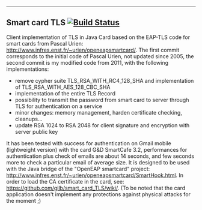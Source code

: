 --------------
Smart card TLS   [![Build Status](https://travis-ci.org/JavaCardSpot-dev/smart_card_TLS.svg?branch=master)](https://travis-ci.org/JavaCardSpot-dev/smart_card_TLS)
--------------

Client implementation of TLS in Java Card based on the EAP-TLS code for smart cards from Pascal Urien: http://www.infres.enst.fr/~urien/openeapsmartcard/.
The first commit corresponds to the initial code of Pascal Urien, not updated since 2005, the second commit is my modified code from 2011, with the following implementations:

- remove cypher suite TLS_RSA_WITH_RC4_128_SHA and implementation of TLS_RSA_WITH_AES_128_CBC_SHA
- implementation of the entire TLS Record
- possibility to transmit the password from smart card to server through TLS for authentication on a service
- minor changes: memory management, harden certificate checking, cleanups...
- update RSA 1024 to RSA 2048 for client signature and encryption with server public key

It has been tested with success for authentication on Gmail mobile (lightweight version) with the card G&D SmartCafe 3.2, performances for authentication plus check of emails are about 14 seconds, and few seconds more to check a particular email of average size.
It is designed to be used with the Java bridge of the "OpenEAP smartcard" project: http://www.infres.enst.fr/~urien/openeapsmartcard/SmartHook.html.
In order to load the CA certificate in the card, see: https://github.com/gilb/smart_card_TLS/wiki/.
(To be noted that the card application doesn't implement any protections against physical attacks for the moment ;)
